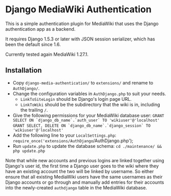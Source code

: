 # Django MediaWiki Authentication

This is a simple authentication plugin for MediaWiki that uses the Django
authentication app as a backend.

It requires Django 1.5.3 or later with JSON session serializer, which has been
the default since 1.6.

Currently tested again MediaWiki 1.27.1.

## Installation

* Copy `django-media-authentication/` to `extensions/` and rename to `AuthDjango/`.
* Change the configuration variables in `AuthDjango.php` to suit your needs.
  * `LinkToSiteLogin` should be Django's login page URL.
  * `LinkToWiki` should be the subdirectory that the wiki is in, including the trailing `/`.
* Give the following permissions for your MediaWiki database user:
``GRANT SELECT ON `django_db_name`.`auth_user` TO 'wikiuser'@'localhost'``
``GRANT SELECT, DELETE ON `django_db_name`.`django_session` TO 'wikiuser'@'localhost'``
* Add the following line to your `LocalSettings.php`:
`require_once('extensions/AuthDjango`/AuthDjango.php');
* Run `update.php` to update the database schema:
`cd ./maintenance/ && php update.php`

Note that while new accounts and previous logins are linked together using
Django's user id, the first time a Django user goes to the wiki where they have
an existing account the two will be linked by username. So either ensure that
all existing MediaWiki users have the same usernames as their Django accounts
or go through and manually add entries for their accounts into the
newly-created `authdjango` table in the MediaWiki database.
